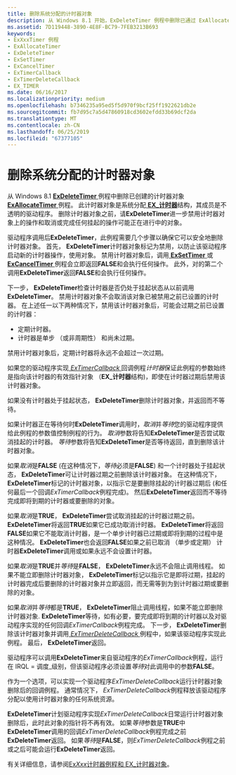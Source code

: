 ```yaml
---
title: 删除系统分配的计时器对象
description: 从 Windows 8.1 开始，ExDeleteTimer 例程中删除已通过 ExAllocateTimer 例程的计时器对象。
ms.assetid: 7D119448-3890-4E8F-BC79-7FEB3213B693
keywords:
- ExXxxTimer 例程
- ExAllocateTimer
- ExDeleteTimer
- ExSetTimer
- ExCancelTimer
- ExTimerCallback
- ExTimerDeleteCallback
- EX_TIMER
ms.date: 06/16/2017
ms.localizationpriority: medium
ms.openlocfilehash: b7346235a95ed5f5d970f9bcf25ff1922621db2e
ms.sourcegitcommit: fb7d95c7a5d47860918cd3602efdd33b69dcf2da
ms.translationtype: MT
ms.contentlocale: zh-CN
ms.lasthandoff: 06/25/2019
ms.locfileid: "67377105"
---
```

# <a name="deleting-a-system-allocated-timer-object"></a>删除系统分配的计时器对象


从 Windows 8.1 [ **ExDeleteTimer** ](https://docs.microsoft.com/windows-hardware/drivers/ddi/content/wdm/nf-wdm-exdeletetimer)例程中删除已创建的计时器对象[ **ExAllocateTimer** ](https://docs.microsoft.com/windows-hardware/drivers/ddi/content/wdm/nf-wdm-exallocatetimer)例程。 此计时器对象是系统分配[ **EX\_计时器**](https://docs.microsoft.com/windows-hardware/drivers/kernel/eprocess)结构，其成员是不透明的驱动程序。 删除计时器对象之前，请**ExDeleteTimer**进一步禁用计时器对象上的操作和取消或完成任何挂起的操作可能正在进行中的对象。

驱动程序调用后**ExDeleteTimer**，此例程需要几个步骤以确保它可以安全地删除计时器对象。 首先， **ExDeleteTimer**计时器对象标记为禁用，以防止该驱动程序启动新的计时器操作，使用对象。 禁用计时器对象后，调用[ **ExSetTimer** ](https://docs.microsoft.com/windows-hardware/drivers/ddi/content/wdm/nf-wdm-exsettimer)或[ **ExCancelTimer** ](https://docs.microsoft.com/windows-hardware/drivers/ddi/content/wdm/nf-wdm-excanceltimer)例程会立即返回**FALSE**和会执行任何操作。 此外，对的第二个调用**ExDeleteTimer**返回**FALSE**和会执行任何操作。

下一步， **ExDeleteTimer**检查计时器是否仍处于挂起状态从以前调用**ExDeleteTimer**。 禁用计时器对象不会取消该对象已被禁用之前已设置的计时器。 在上述任一以下两种情况下，禁用该计时器对象后，可能会过期之前已设置的计时器：

-   定期计时器。
-   计时器是单步 （或非周期性） 和尚未过期。

禁用计时器对象后，定期计时器将永远不会超过一次过期。

如果您的驱动程序实现[ *ExTimerCallback* ](https://docs.microsoft.com/windows-hardware/drivers/ddi/content/wdm/nc-wdm-ext_callback)回调例程*计时器*保证此例程的参数始终是指向该计时器的有效指针对象 （**EX\_计时器**结构)，即使在计时器过期后禁用该计时器对象。

如果没有计时器处于挂起状态， **ExDeleteTimer**删除计时器对象，并返回而不等待。

如果计时器正在等待何时**ExDeleteTimer**调用时，*取消*并*等待*您的驱动程序提供给此例程的参数值控制例程的行为。 *取消*参数将告知**ExDeleteTimer**是否尝试取消挂起的计时器。 *等待*参数将告知**ExDeleteTimer**是否等待返回，直到删除该计时器对象。

如果*取消*是**FALSE** (在这种情况下，*等待*必须是**FALSE**) 和一个计时器处于挂起状态， **ExDeleteTimer**可让计时器过期之前删除该计时器对象。 在这种情况下， **ExDeleteTimer**标记的计时器对象，以指示它是要删除挂起的计时器过期后 (和任何最后一个回调*ExTimerCallback*例程完成)。 然后**ExDeleteTimer**返回而不等待完成即将到期的计时器或要删除的对象。

如果*取消*是**TRUE**， **ExDeleteTimer**尝试取消挂起的计时器过期之前。 **ExDeleteTimer**将返回**TRUE**如果它已成功取消计时器。 **ExDeleteTimer**将返回**FALSE**如果它不能取消计时器，是一个单步计时器已过期或即将到期的过程中是这种情况。 **ExDeleteTimer**也会返回**FALSE**如果之前已取消 （单步或定期） 计时器**ExDeleteTimer**调用或如果永远不会设置计时器。

如果*取消*是**TRUE**并*等待*是**FALSE**， **ExDeleteTimer**永远不会阻止调用线程。 如果不能立即删除计时器对象， **ExDeleteTimer**标记以指示它是即将过期，挂起的计时器完成后要删除的计时器对象并立即返回，而无需等到为到计时器过期或要删除的对象。

如果*取消*并*等待*都是**TRUE**， **ExDeleteTimer**阻止调用线程，如果不能立即删除计时器对象. **ExDeleteTimer**等待，如有必要，要完成即将到期的计时器以及对驱动程序实现的任何回调*ExTimerCallback*例程完成。 下一步， **ExDeleteTimer**删除该计时器对象并调用[ *ExTimerDeleteCallback* ](https://docs.microsoft.com/windows-hardware/drivers/ddi/content/wdm/nc-wdm-ext_delete_callback)例程中，如果该驱动程序实现此例程。 最后， **ExDeleteTimer**返回。

驱动程序可以调用**ExDeleteTimer**来自驱动程序的*ExTimerCallback*例程，运行在 IRQL = 调度\_级别，但该驱动程序必须设置*等待*对此调用中的参数**FALSE**。

作为一个选项，可以实现一个驱动程序*ExTimerDeleteCallback*运行计时器对象删除后的回调例程。 通常情况下， *ExTimerDeleteCallback*例程释放该驱动程序分配以使用计时器对象的任何系统资源。

**ExDeleteTimer**计划驱动程序实现*ExTimerDeleteCallback*日常运行计时器对象删除后，此时此对象的指针将不再有效。 如果*等待*参数是**TRUE**中**ExDeleteTimer**调用的回调*ExTimerDeleteCallback*例程完成之前**ExDeleteTimer**返回。 如果*等待*是**FALSE**，则*ExTimerDeleteCallback*例程之前或之后可能会运行**ExDeleteTimer**返回。

有关详细信息，请参阅[Ex*Xxx*计时器例程和 EX\_计时器对象](exxxxtimer-routines-and-ex-timer-objects.md)。

 

 




